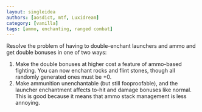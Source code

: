 ```yaml
---
layout: singleidea
authors: [aosdict, mtf, Luxidream]
category: [vanilla]
tags: [ammo, enchanting, ranged combat]
---
```

Resolve the problem of having to double-enchant launchers and ammo and get double bonuses in one of two ways:
1. Make the double bonuses at higher cost a feature of ammo-based fighting. You can now enchant rocks and flint stones, though all randomly generated ones must be +0.
2. Make ammunition unenchantable (but still fooproofable), and the launcher enchantment affects to-hit and damage bonuses like normal. This is good because it means that ammo stack management is less annoying.
